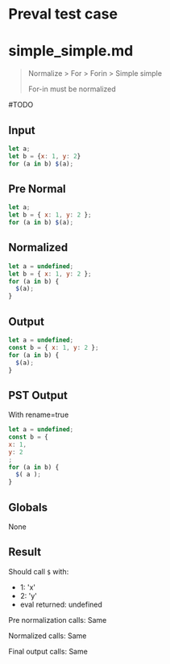 # Preval test case

# simple_simple.md

> Normalize > For > Forin > Simple simple
>
> For-in must be normalized

#TODO

## Input

`````js filename=intro
let a;
let b = {x: 1, y: 2}
for (a in b) $(a);
`````

## Pre Normal


`````js filename=intro
let a;
let b = { x: 1, y: 2 };
for (a in b) $(a);
`````

## Normalized


`````js filename=intro
let a = undefined;
let b = { x: 1, y: 2 };
for (a in b) {
  $(a);
}
`````

## Output


`````js filename=intro
let a = undefined;
const b = { x: 1, y: 2 };
for (a in b) {
  $(a);
}
`````

## PST Output

With rename=true

`````js filename=intro
let a = undefined;
const b = {
x: 1,
y: 2
;
for (a in b) {
  $( a );
}
`````

## Globals

None

## Result

Should call `$` with:
 - 1: 'x'
 - 2: 'y'
 - eval returned: undefined

Pre normalization calls: Same

Normalized calls: Same

Final output calls: Same
